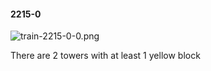 #### 2215-0
![train-2215-0-0.png](https://github.com/lil-lab/nlvr/raw/master/nlvr/train/images/31/train-2215-0-0.png "train-2215-0-0.png")

There are 2 towers with at least 1 yellow block